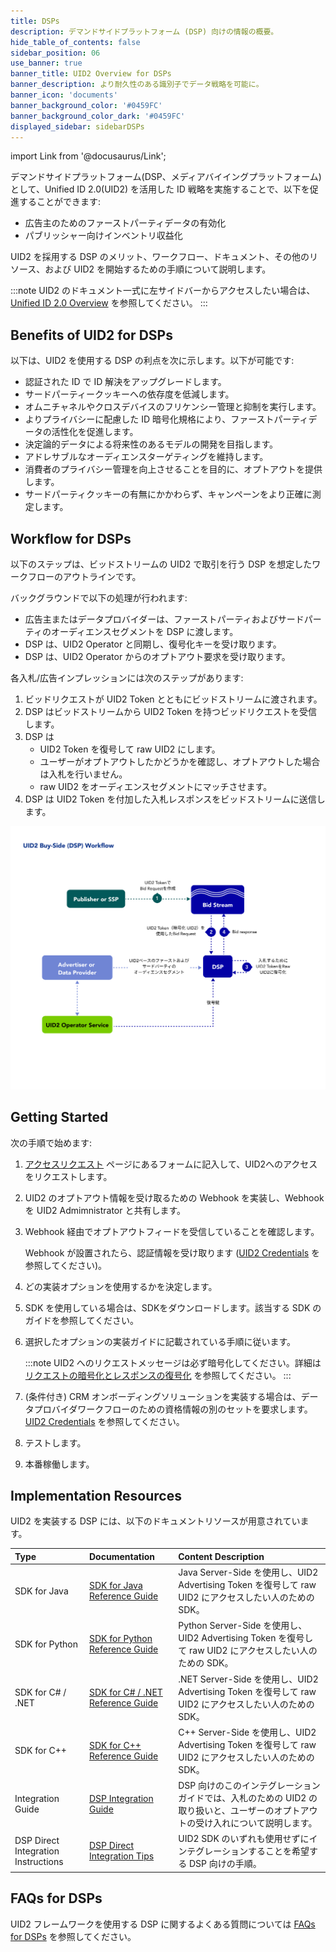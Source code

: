 ```yaml
---
title: DSPs
description: デマンドサイドプラットフォーム (DSP) 向けの情報の概要。
hide_table_of_contents: false
sidebar_position: 06
use_banner: true
banner_title: UID2 Overview for DSPs
banner_description: より耐久性のある識別子でデータ戦略を可能に。
banner_icon: 'documents'
banner_background_color: '#0459FC'
banner_background_color_dark: '#0459FC'
displayed_sidebar: sidebarDSPs
---
```


import Link from '@docusaurus/Link';

デマンドサイドプラットフォーム(DSP、メディアバイイングプラットフォーム) として、Unified ID 2.0(UID2) を活用した ID 戦略を実施することで、以下を促進することができます:

- 広告主のためのファーストパーティデータの有効化
- パブリッシャー向けインベントリ収益化

UID2 を採用する DSP のメリット、ワークフロー、ドキュメント、その他のリソース、および UID2 を開始するための手順について説明します。

:::note
UID2 のドキュメント一式に左サイドバーからアクセスしたい場合は、[Unified ID 2.0 Overview](../intro.md) を参照してください。
:::

## Benefits of UID2 for DSPs

以下は、UID2 を使用する DSP の利点を次に示します。以下が可能です:
- 認証された ID で ID 解決をアップグレードします。
- サードパーティークッキーへの依存度を低減します。
- オムニチャネルやクロスデバイスのフリケンシー管理と抑制を実行します。
- よりプライバシーに配慮した ID 暗号化規格により、ファーストパーティデータの活性化を促進します。
- 決定論的データによる将来性のあるモデルの開発を目指します。
- アドレサブルなオーディエンスターゲティングを維持します。
- 消費者のプライバシー管理を向上させることを目的に、オプトアウトを提供します。
- サードパーティクッキーの有無にかかわらず、キャンペーンをより正確に測定します。

## Workflow for DSPs

以下のステップは、<Link href="../ref-info/glossary-uid#gl-bidstream">ビッドストリーム</Link>の UID2 で取引を行う DSP を想定したワークフローのアウトラインです。

バックグラウンドで以下の処理が行われます:
- 広告主またはデータプロバイダーは、ファーストパーティおよびサードパーティのオーディエンスセグメントを DSP に渡します。
- DSP は、UID2 Operator と同期し、復号化キーを受け取ります。
- DSP は、UID2 Operator からのオプトアウト要求を受け取ります。

各入札/広告インプレッションには次のステップがあります:

1. ビッドリクエストが UID2 Token とともにビッドストリームに渡されます。
2. DSP はビッドストリームから UID2 Token を持つビッドリクエストを受信します。
3. DSP は
   - UID2 Token を復号して raw UID2 にします。
   - ユーザーがオプトアウトしたかどうかを確認し、オプトアウトした場合は入札を行いません。
   - raw UID2 をオーディエンスセグメントにマッチさせます。
4. DSP は UID2 Token を付加した入札レスポンスをビッドストリームに送信します。

![Buy-Side Workflow](images/UID2BuySIdeDSPWorkflow.jpg)

## Getting Started

次の手順で始めます:

1. [アクセスリクエスト](/request-access) ページにあるフォームに記入して、UID2へのアクセスをリクエストします。
2. UID2 のオプトアウト情報を受け取るための Webhook を実装し、Webhook を UID2 Admimnistrator と共有します。
3. Webhook 経由でオプトアウトフィードを受信していることを確認します。<br/>

    Webhook が設置されたら、認証情報を受け取ります ([UID2 Credentials](../getting-started/gs-credentials.md) を参照してください)。
4. どの実装オプションを使用するかを決定します。
5. SDK を使用している場合は、SDKをダウンロードします。該当する SDK のガイドを参照してください。
6. 選択したオプションの実装ガイドに記載されている手順に従います。

    :::note
    UID2 へのリクエストメッセージは必ず暗号化してください。詳細は [リクエストの暗号化とレスポンスの復号化](../getting-started/gs-encryption-decryption.md) を参照してください。
    :::
7. (条件付き) CRM オンボーディングソリューションを実装する場合は、データプロバイダワークフローのための資格情報の別のセットを要求します。[UID2 Credentials](../getting-started/gs-credentials.md) を参照してください。
8. テストします。
9. 本番稼働します。

## Implementation Resources

UID2 を実装する DSP には、以下のドキュメントリソースが用意されています。

| Type| Documentation | Content Description |
| :--- | :--- | :--- |
| SDK for Java | [SDK for Java Reference Guide](../sdks/sdk-ref-java.md) | Java Server-Side を使用し、UID2 Advertising Token を復号して raw UID2 にアクセスしたい人のための SDK。 |
| SDK for Python | [SDK for Python Reference Guide](../sdks/sdk-ref-python.md) | Python Server-Side を使用し、UID2 Advertising Token を復号して raw UID2 にアクセスしたい人のための SDK。 |
| SDK for C# / .NET | [SDK for C# / .NET Reference Guide](../sdks/sdk-ref-csharp-dotnet.md) | .NET Server-Side を使用し、UID2 Advertising Token を復号して raw UID2 にアクセスしたい人のための SDK。 |
| SDK for C++ | [SDK for C++ Reference Guide](../sdks/sdk-ref-cplusplus.md) | C++ Server-Side を使用し、UID2 Advertising Token を復号して raw UID2 にアクセスしたい人のための SDK。 |
| Integration Guide | [DSP Integration Guide](../guides/dsp-guide.md) | DSP 向けのこのインテグレーションガイドでは、入札のための UID2 の取り扱いと、ユーザーのオプトアウトの受け入れについて説明します。 |
| DSP Direct Integration Instructions | [DSP Direct Integration Tips](../guides/integration-dsp-no-sdk.md) | UID2 SDK のいずれも使用せずにインテグレーションすることを希望する DSP 向けの手順。 |

<!-- ## Integration Requirements

To integrate with UID2 to receive UID2s from brands (as first-party data) and data providers (as third-party data) and leverage them to inform bidding on UID2s in the bidstream, the buy-side participants must meet the following requirements:

- Accept data in the form of UID2s
- Bid on data in the form of UID2s
- Build a webhook for honoring opt-out requests
- Sync <a href="../ref-info/glossary-uid#gl-encryption-key">encryption key</a> daily with the UID2 Administrator

For details, see [DSP Integration Guide](../guides/dsp-guide.md).

Optionally, if DSPs want to generate UID2s themselves from DII, they can also follow the [Third-Party Data Provider Workflow](overview-data-providers.md#workflow-for-data-providers). -->

## FAQs for DSPs

UID2 フレームワークを使用する DSP に関するよくある質問については [FAQs for DSPs](../getting-started/gs-faqs.md#faqs-for-dsps) を参照してください。
